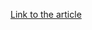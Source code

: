 [Link to the article](https://domaintools.com/resources/blog/cloud-atlas-navigates-us-into-new-waters)

